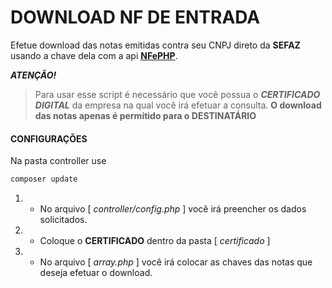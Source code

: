 # DOWNLOAD NF DE ENTRADA
Efetue download das notas emitidas contra seu CNPJ direto da **SEFAZ** usando a chave dela com a api [**NFePHP**](https://github.com/nfephp-org "NFePHP").

***ATENÇÃO!***
> Para usar esse script é necessário que você possua o ***CERTIFICADO DIGITAL*** da empresa na qual você irá efetuar a consulta.
**O download das notas apenas é permitido para o DESTINATÁRIO**

#### CONFIGURAÇÕES
Na pasta controller use
```bash
composer update
```

1. - No arquivo [ *controller/config.php* ] você irá preencher os dados solicitados.
1. - Coloque o **CERTIFICADO** dentro da pasta [ *certificado* ]
1. - No arquivo [ *array.php* ] você irá colocar as chaves das notas que deseja efetuar o download.
